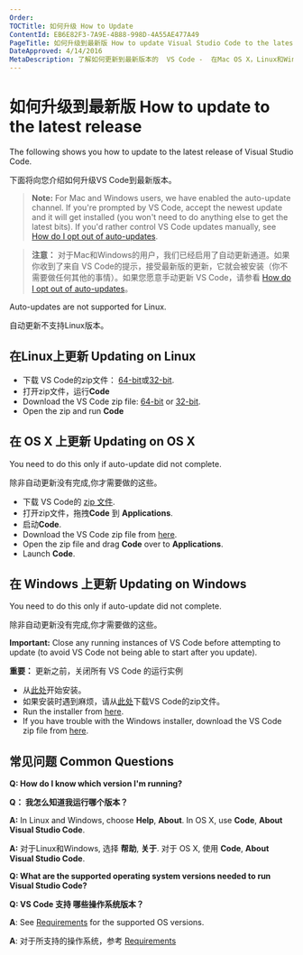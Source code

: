 ```yaml
---
Order:
TOCTitle: 如何升级 How to Update
ContentId: EB6E82F3-7A9E-4B88-998D-4A55AE477A49
PageTitle: 如何升级到最新版 How to update Visual Studio Code to the latest version
DateApproved: 4/14/2016
MetaDescription: 了解如何更新到最新版本的  VS Code -  在Mac OS X，Linux和Windows上，提升代码编辑体验。 Find out how to update to the most recent version of Visual Studio Code – an evolved Code editing experience on Mac OS X, Linux and Windows.
---
```


# 如何升级到最新版 How to update to the latest release

The following shows you how to update to the latest release of Visual Studio Code.

下面将向您介绍如何升级VS Code到最新版本。


>**Note:** For Mac and Windows users, we have enabled the auto-update channel. If you're prompted by VS Code, accept the newest update and it will get installed (you won't need to do anything else to get the latest bits). If you'd rather control VS Code updates manually, see [How do I opt out of auto-updates](/docs/supporting/faq.md#how-do-i-opt-out-of-vs-code-autoupdates).

>**注意：** 对于Mac和Windows的用户，我们已经启用了自动更新通道。如果你收到了来自 VS Code的提示，接受最新版的更新，它就会被安装（你不需要做任何其他的事情）。如果您愿意手动更新 VS Code，请参看 [How do I opt out of auto-updates](/docs/supporting/faq.md#how-do-i-opt-out-of-vs-code-autoupdates)。

Auto-updates are not supported for Linux.

自动更新不支持Linux版本。

## 在Linux上更新 Updating on Linux


* 下载 VS Code的zip文件： [64-bit](https://go.microsoft.com/fwlink/?LinkID=534108)或[32-bit](https://go.microsoft.com/fwlink/?LinkID=615206).
* 打开zip文件，运行**Code**
* Download the VS Code zip file: [64-bit](https://go.microsoft.com/fwlink/?LinkID=534108) or [32-bit](https://go.microsoft.com/fwlink/?LinkID=615206).
* Open the zip and run **Code**
## 在 OS X 上更新  Updating on OS X

You need to do this only if auto-update did not complete.

除非自动更新没有完成,你才需要做的这些。


* 下载 VS Code的 [zip 文件](https://go.microsoft.com/fwlink/?LinkID=534106).
* 打开zip文件，拖拽**Code** 到 **Applications**.
* 启动**Code**.
* Download the VS Code zip file from [here](https://go.microsoft.com/fwlink/?LinkID=534106).
* Open the zip file and drag **Code** over to **Applications**.
* Launch **Code**.

## 在 Windows 上更新 Updating on Windows

You need to do this only if auto-update did not complete.

除非自动更新没有完成,你才需要做的这些。

**Important:** Close any running instances of VS Code before attempting to update (to avoid VS Code not being able to start after you update).

**重要：** 更新之前，关闭所有 VS Code 的运行实例


* 从[此处](https://go.microsoft.com/fwlink/?LinkID=534107)开始安装。
* 如果安装时遇到麻烦，请从[此处](https://go.microsoft.com/fwlink/?LinkID=615207)下载VS Code的zip文件。
* Run the installer from [here](https://go.microsoft.com/fwlink/?LinkID=534107).
* If you have trouble with the Windows installer, download the VS Code zip file from [here](https://go.microsoft.com/fwlink/?LinkID=615207).

## 常见问题 Common Questions

**Q: How do I know which version I'm running?**

**Q： 我怎么知道我运行哪个版本？**

**A:** In Linux and Windows, choose **Help**, **About**. In OS X, use **Code**, **About Visual Studio Code**.

**A:** 对于Linux和Windows, 选择 **帮助**, **关于**. 对于 OS X, 使用 **Code**, **About Visual Studio Code**.


**Q: What are the supported operating system versions needed to run Visual Studio Code?**

**Q: VS Code 支持 哪些操作系统版本？**

**A**: See [Requirements](requirements) for the supported OS versions.

**A**: 对于所支持的操作系统，参考 [Requirements](requirements)
